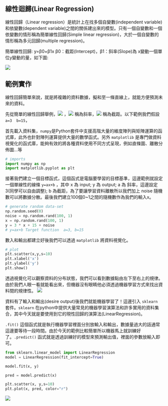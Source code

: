 ## 線性迴歸(Linear Regression)
線性回歸（Linear regression）是統計上在找多個自變數(independent variable)和依變數(dependent variable)之間的關係建出來的模型。只有一個自變數和一個依變數的情形稱為簡單線性回歸(Simple linear regression)，大於一個自變數的情形稱為多元回歸(multiple regression)。

簡單線性回歸: y=β0+β1x
β0：截距(Intercept)，β1：斜率(Slope)為 x變動一個單位y變動的量，如下圖:

![](https://i.imgur.com/5WPSbMm.png)

## 範例實作
線性回歸簡單來說，就是將複雜的資料數據，擬和至一條直線上，就能方便預測未來的資料。

先從簡單的線性回歸舉例，![](https://chart.googleapis.com/chart?cht=tx&chl=y%20%3D%20ax%20%2B%20b) ，![](https://chart.googleapis.com/chart?cht=tx&chl=a) 稱為斜率，![](https://chart.googleapis.com/chart?cht=tx&chl=b) 稱為截距。以下範例我們假設 `a=3  b=15`，

首先載入資料集，`numpy`是Python套件中支援高階大量的維度陣列與矩陣運算的函式庫，此外也針對陣列運算提供大量的數學函式。另外 `matplotlib` 是專門做資料視覺化的函式庫，能夠有效的將各種資料使用不同方式呈現，例如直條圖、離散分佈圖...等
```py
# imports
import numpy as np
import matplotlib.pyplot as plt
```

接著我們建立一個目標函式，這個函式是電腦要學習的目標基準，這邊範例就設定一個單線性的線條 `y=ax+b` ，其中 x 為 input; y 為 output; a 為 斜率，這邊設定3(同學可以自由調整); b 為截距，為了要讓學習資料離散所以我們加上 noise 隨機數可以將數據分散。最後我們建立100個0~1之間的隨機數作為我們的輸入x。
```py
# generate random data-set
np.random.seed(0)
noise = np.random.rand(100, 1)
x = np.random.rand(100, 1)
y = 3 * x + 15 + noise
# y=ax+b Target function  a=3, b=15
```

數入和輸出都建立好後我們可以透過 `matplotlib` 將資料視覺化。
```py
# plot
plt.scatter(x,y,s=10)
plt.xlabel('x')
plt.ylabel('y')
plt.show()
```

透過視覺化可以觀察資料的分布狀態，我們可以看到數據點由左下至右上的規律。由於我們人眼一看就能看出來，但機器沒有眼睛他必須透過機器學習方式來找出資料間的規律性。
![](https://i.imgur.com/mogbXuL.png)


資料有了輸入和輸出(desire output)後我們就能機器學習了！這邊引入 `sklearn` 套件。`sklearn` 在python中提供大量常見的機器學習演算法和許多實用的資料集合，其中今天就是要使用到它的現性回歸的演算法(LinearRegression)。

`.fit()` 這個函式就是執行機器學習裡面分別放輸入和輸出，數據量過大的話通常這邊要等待一段時間。由於今天的範例比較簡單所以機器馬上就訓練好了。`.predict()` 函式就是透過訓練好的模型來預測輸出值，裡面的參數放輸入即可。

```py
from sklearn.linear_model import LinearRegression
model = LinearRegression(fit_intercept=True)

model.fit(x, y)

pred = model.predict(x)

plt.scatter(x, y,s=10)
plt.plot(x, pred, color="r")
```

![](https://i.imgur.com/DLWDNjW.png)
